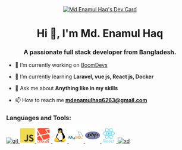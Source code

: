 <div align="center" margin-bottom="40px"><a href="https://app.daily.dev/enamul21" style="text-align: center;"><img src="https://api.daily.dev/devcards/e1a7ea01334b4846b32623231c7f7ceb.png?r=eb6" width="400" alt="Md Enamul Haq's Dev Card"/></a></div>
<h1 align="center">Hi 👋, I'm Md. Enamul Haq</h1>
<h3 align="center">A passionate full stack developer from Bangladesh.</h3>

- 🔭 I’m currently working on [BoomDevs](https://boomdevs.com/)

- 🌱 I’m currently learning **Laravel, vue js, React js, Docker**

- 💬 Ask me about **Anything like in my skills**

- 📫 How to reach me **mdenamulhaq6263@gmail.com**


<h3 align="left">Languages and Tools:</h3>
<p align="left"> <a href="https://git-scm.com/" target="_blank"> <img src="https://www.vectorlogo.zone/logos/git-scm/git-scm-icon.svg" alt="git" width="40" height="40"/> </a> <a href="https://developer.mozilla.org/en-US/docs/Web/JavaScript" target="_blank"> <img src="https://raw.githubusercontent.com/devicons/devicon/master/icons/javascript/javascript-original.svg" alt="javascript" width="40" height="40"/> </a> <a href="https://laravel.com/" target="_blank"> <img src="https://raw.githubusercontent.com/devicons/devicon/master/icons/laravel/laravel-plain-wordmark.svg" alt="laravel" width="40" height="40"/> </a> <a href="https://www.linux.org/" target="_blank"> <img src="https://raw.githubusercontent.com/devicons/devicon/master/icons/linux/linux-original.svg" alt="linux" width="40" height="40"/> </a> <a href="https://www.mysql.com/" target="_blank"> <img src="https://raw.githubusercontent.com/devicons/devicon/master/icons/mysql/mysql-original-wordmark.svg" alt="mysql" width="40" height="40"/> </a> <a href="https://www.php.net" target="_blank"> <img src="https://raw.githubusercontent.com/devicons/devicon/master/icons/php/php-original.svg" alt="php" width="40" height="40"/> </a> <a href="https://reactjs.org/" target="_blank"> <img src="https://raw.githubusercontent.com/devicons/devicon/master/icons/react/react-original-wordmark.svg" alt="react" width="40" height="40"/> </a> <a href="https://www.adobe.com/products/xd.html" target="_blank"> <img src="https://cdn.worldvectorlogo.com/logos/adobe-xd.svg" alt="xd" width="40" height="40"/> </a> </p>
